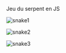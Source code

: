 Jeu du serpent en JS

![snake1](https://user-images.githubusercontent.com/45632518/83751427-202ec600-a667-11ea-8e5a-7955a7158a05.png)

![snake2](https://user-images.githubusercontent.com/45632518/83751451-2d4bb500-a667-11ea-8b82-dd2871da7223.png)

![snake3](https://user-images.githubusercontent.com/45632518/83751476-32a8ff80-a667-11ea-9760-63334246e6a4.png)
